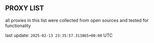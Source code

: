 ## PROXY LIST

all proxies in this list were collected from open sources and tested for functionality

last update: `2025-02-13 23:35:57.313865+00:00` UTC
